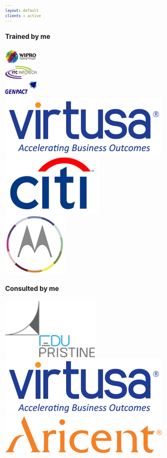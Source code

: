 ```yaml
---
layout: default
clients : active
---
```

<h2>Trained by me</h2>
<div class="row clients" style="padding-top:2%;">
<div class="col-sm-3 clientCard"><img class="img-responsive" src="/images/wipro.png" /></div>
<div class="col-sm-3 clientCard"><img class="img-responsive" src="/images/infotech.png" /></div>
<div class="col-sm-3 clientCard"><img class="img-responsive" src="/images/Genpact.png" /></div>
</div>
<div class="row clients">
<div class="col-sm-3 clientCard"><img class="img-responsive" src="/images/virtusa.png" /></div>
<div class="col-sm-3 clientCard"><img class="img-responsive" src="/images/city.jpg" style="width:60%" /></div>
<div class="col-sm-3 clientCard"><img style="width:38%" class="img-responsive" src="/images/motorola.jpg" /></div>
</div>

<h2>Consulted by me</h2>
<div class="row clients" style="padding-top:2%;">
<div class="col-sm-3 clientCard">
<img class="img-responsive" style="width:58%;" src="/images/eduprisitine.png" /></div>
<div class="col-sm-3 clientCard"><img class="img-responsive" src="/images/virtusa.png" /></div>
<div class="col-sm-3 clientCard" style="padding-bottom:4.5%;"><img class="img-responsive" src="/images/aricent.svg" /></div>
</div>

